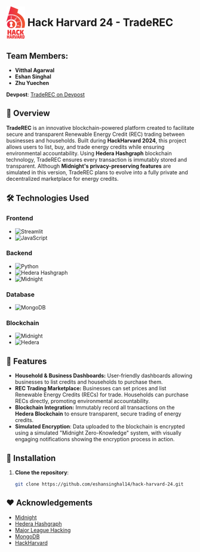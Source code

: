 # <img src="./images/harvard24.png" width="50" height="90" alt="HackHarvard24 logo" style="vertical-align: middle;" /> Hack Harvard 24 - TradeREC

## Team Members:
 - **Vitthal Agarwal**
 - **Eshan Singhal**
 - **Zhu Yuechen**

**Devpost**: [TradeREC on Devpost](https://devpost.com)

## 📖 Overview
**TradeREC** is an innovative blockchain-powered platform created to facilitate secure and transparent Renewable Energy Credit (REC) trading between businesses and households. Built during **HackHarvard 2024**, this project allows users to list, buy, and trade energy credits while ensuring environmental accountability. Using **Hedera Hashgraph** blockchain technology, TradeREC ensures every transaction is immutably stored and transparent. Although **Midnight's privacy-preserving features** are simulated in this version, TradeREC plans to evolve into a fully private and decentralized marketplace for energy credits.

## 🛠️ Technologies Used

### **Frontend**
- ![Streamlit](https://img.shields.io/badge/Streamlit-FF4B4B?logo=streamlit&logoColor=white&style=flat-square)
- ![JavaScript](https://img.shields.io/badge/JavaScript-F7DF1E?logo=javascript&logoColor=white&style=flat-square)

### **Backend**
- ![Python](https://img.shields.io/badge/Python-3776AB?logo=python&logoColor=white&style=flat-square)
- ![Hedera Hashgraph](https://img.shields.io/badge/Hedera%20Hashgraph-2E2E2E?logo=hedera&logoColor=white&style=flat-square)
- ![Midnight](https://img.shields.io/badge/Midnight-3B3A42?style=flat-square)

### **Database**
- ![MongoDB](https://img.shields.io/badge/MongoDB-47A248?logo=mongodb&logoColor=white&style=flat-square)

### **Blockchain**
- ![Midnight](https://img.shields.io/badge/Midnight-3B3A42?style=flat-square)
- ![Hedera](https://img.shields.io/badge/Hedera-2E2E2E?logo=hedera&logoColor=white&style=flat-square)

## 🌟 **Features**
 - **Household & Business Dashboards:** User-friendly dashboards allowing businesses to list credits and households to purchase them.
 - **REC Trading Marketplace:** Businesses can set prices and list Renewable Energy Credits (RECs) for trade. Households can purchase RECs directly, promoting environmental accountability.
 - **Blockchain Integration:** Immutably record all transactions on the **Hedera Blockchain** to ensure transparent, secure trading of energy credits.
 - **Simulated Encryption**: Data uploaded to the blockchain is encrypted using a simulated "Midnight Zero-Knowledge" system, with visually engaging notifications showing the encryption process in action.

## 🚀 **Installation**
1. **Clone the repository**:
   ```bash
   git clone https://github.com/eshansinghal14/hack-harvard-24.git

## ❤️ **Acknowledgements**

 - [Midnight](https://midnight.network/)
 - [Hedera Hashgraph](https://hedera.com/)
 - [Major League Hacking](https://mlh.io/)
 - [MongoDB](https://www.mongodb.com/)
 - [HackHarvard](https://hackharvard.io/)

